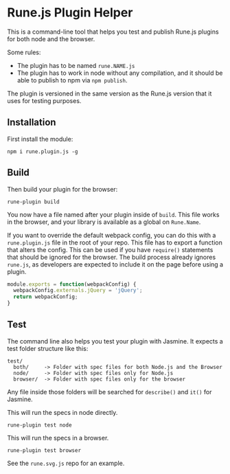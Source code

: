 # Rune.js Plugin Helper

This is a command-line tool that helps you test and publish Rune.js plugins for both node and the browser.

Some rules:

- The plugin has to be named `rune.NAME.js`
- The plugin has to work in node without any compilation, and it should be able to publish to npm via `npm publish`.

The plugin is versioned in the same version as the Rune.js version that it uses for testing purposes.

## Installation

First install the module:

```
npm i rune.plugin.js -g
```

## Build

Then build your plugin for the browser:

```
rune-plugin build
```

You now have a file named after your plugin inside of `build`. This file works in the browser, and your library is available as a global on `Rune.Name`.

If you want to override the default webpack config, you can do this with a `rune.plugin.js` file in the root of your repo. This file has to export a function that alters the config. This can be used if you have `require()` statements that should be ignored for the browser. The build process already ignores `rune.js`, as developers are expected to include it on the page before using a plugin.

```js
module.exports = function(webpackConfig) {
  webpackConfig.externals.jQuery = 'jQuery';
  return webpackConfig;
}
```

## Test

The command line also helps you test your plugin with Jasmine. It expects a test folder structure like this:

```
test/
  both/     -> Folder with spec files for both Node.js and the Browser
  node/     -> Folder with spec files only for Node.js
  browser/  -> Folder with spec files only for the browser
```

Any file inside those folders will be searched for `describe()` and `it()` for Jasmine.

This will run the specs in node directly.

```
rune-plugin test node
```

This will run the specs in a browser.

```
rune-plugin test browser
```

See the `rune.svg.js` repo for an example.
